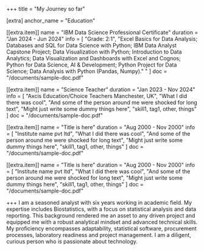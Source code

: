 +++
title = "My Journey so far"

[extra]
anchor_name = "Education"

[[extra.item]]
name = "IBM Data Science Professional Certificate"
duration = "Jan 2024 - Jun 2024"
info = [
    "Grade: 2:1",
    "Excel Basics for Data Analysis; Databases and SQL for Data Science with Python; IBM Data Analyst Capstone Project; Data Visualization with Python; Introduction to Data Analytics; Data Visualization and Dashboards with Excel and Cognos; Python for Data Science, AI & Development; Python Project for Data Science; Data Analysis with Python (Pandas, Numpy)."
    "
    ]
doc = "/documents/sample-doc.pdf"

[[extra.item]]
name = "Science Teacher"
duration = "Jan 2023 - Nov 2024"
info = [
    "Axcis Education/Choice Teachers Manchester, UK",
    "What I did there was cool",
    "And some of the person around me were shocked for long text",
    "Might just write some dummy things here",
    "skill1, tag1, other, things"
    ]
doc = "/documents/sample-doc.pdf"

[[extra.item]]
name = "Title is here"
duration = "Aug 2000 - Nov 2000"
info = [
    "Institute name pvt ltd",
    "What I did there was cool",
    "And some of the person around me were shocked for long text",
    "Might just write some dummy things here",
    "skill1, tag1, other, things"
    ]
doc = "/documents/sample-doc.pdf"


[[extra.item]]
name = "Title is here"
duration = "Aug 2000 - Nov 2000"
info = [
    "Institute name pvt ltd",
    "What I did there was cool",
    "And some of the person around me were shocked for long text",
    "Might just write some dummy things here",
    "skill1, tag1, other, things"
    ]
doc = "/documents/sample-doc.pdf"


+++
I am a seasoned analyst with six years working in academic field. My expertise includes Biostatistics, with a focus on statistical analysis and data reporting. This background rendered me an asset to any driven project and equipped me with a robust analytical mindset and advanced technical skills. My proficiency encompasses adaptability, statistical software, procurement processes, laboratory readiness and project management. I am a diligent, curious person who is passionate about technology.
